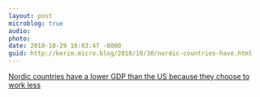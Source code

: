 ```yaml
---
layout: post
microblog: true
audio: 
photo: 
date: 2018-10-29 16:03:47 -0800
guid: http://kerim.micro.blog/2018/10/30/nordic-countries-have.html
---
```

[Nordic countries have a lower GDP than the US because they choose to work less](https://www.nytimes.com/2018/10/27/opinion/are-the-danes-melancholy-are-the-swedes-sad.html)
